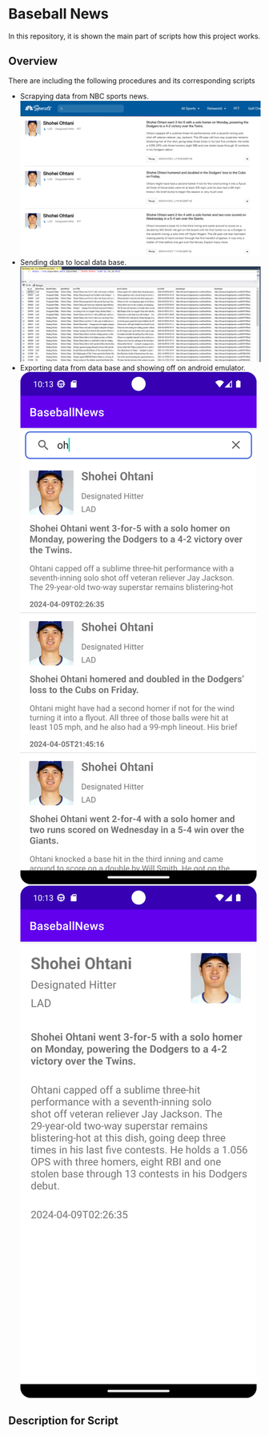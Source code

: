 # Baseball News
In this repository, it is shown the main part of scripts how this project works. 

## Overview
There are including the following procedures and its corresponding scripts
- Scrapying data from NBC sports news.
![](images/nbcnews.png?raw=true)
- Sending data to local data base.
![](images/sql.png?raw=true)
- Exporting data from data base and showing off on android emulator.
![](images/android2.png?raw=true)
![](images/android1.png?raw=true)

## Description for Script
